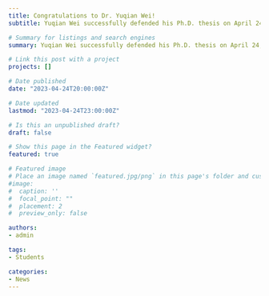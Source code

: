 ```yaml
---
title: Congratulations to Dr. Yuqian Wei! 
subtitle: Yuqian Wei successfully defended his Ph.D. thesis on April 24, 2023

# Summary for listings and search engines
summary: Yuqian Wei successfully defended his Ph.D. thesis on April 24, 2023. His thesis title was "Coronal Magnetometry and Energy Release in Solar Flares." Congratulations to him! 

# Link this post with a project
projects: []

# Date published
date: "2023-04-24T20:00:00Z"

# Date updated
lastmod: "2023-04-24T23:00:00Z"

# Is this an unpublished draft?
draft: false 

# Show this page in the Featured widget?
featured: true

# Featured image
# Place an image named `featured.jpg/png` in this page's folder and customize its options here.
#image:
#  caption: ''
#  focal_point: ""
#  placement: 2
#  preview_only: false

authors:
- admin

tags:
- Students

categories:
- News
---
```






